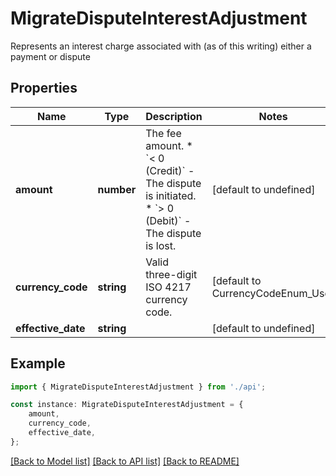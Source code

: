 # MigrateDisputeInterestAdjustment

Represents an interest charge associated with (as of this writing) either a payment or dispute

## Properties

Name | Type | Description | Notes
------------ | ------------- | ------------- | -------------
**amount** | **number** | The fee amount.  * &#x60;&lt; 0 (Credit)&#x60; - The dispute is initiated. * &#x60;&gt; 0 (Debit)&#x60; - The dispute is lost. | [default to undefined]
**currency_code** | **string** | Valid three-digit ISO 4217 currency code. | [default to CurrencyCodeEnum_Usd]
**effective_date** | **string** |  | [default to undefined]

## Example

```typescript
import { MigrateDisputeInterestAdjustment } from './api';

const instance: MigrateDisputeInterestAdjustment = {
    amount,
    currency_code,
    effective_date,
};
```

[[Back to Model list]](../README.md#documentation-for-models) [[Back to API list]](../README.md#documentation-for-api-endpoints) [[Back to README]](../README.md)
